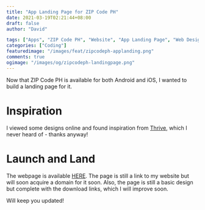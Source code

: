 ```yaml
---
title: "App Landing Page for ZIP Code PH"
date: 2021-03-19T02:21:44+08:00
draft: false
author: "David"

tags: ["Apps", "ZIP Code PH", "Website", "App Landing Page", "Web Design"]
categories: ["Coding"]
featuredimage: "/images/feat/zipcodeph-applanding.png"
comments: true
ogimage: "/images/og/zipcodeph-landingpage.png"
---
```


Now that ZIP Code PH is available for both Android and iOS, I wanted to build a landing page for it.

# Inspiration

I viewed some designs online and found inspiration from <a class="link" href="https://get-thrive.app/" target="_blank">Thrive</a>, which I never heard of - thanks anyway!

# Launch and Land

The webpage is available <a class="link" href="https://reddavid.me/zipcodeph-app" target="_blank">HERE</a>. The page is still a link to my website but will soon acquire a domain for it soon. Also, the page is still a basic design but complete with the download links, which I will improve soon.

Will keep you updated!
